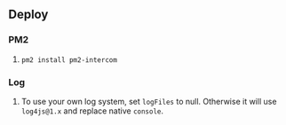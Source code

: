 ## Deploy

### PM2
1. `pm2 install pm2-intercom`

### Log
1. To use your own log system, set `logFiles` to null. Otherwise it will use `log4js@1.x` and replace native `console`.